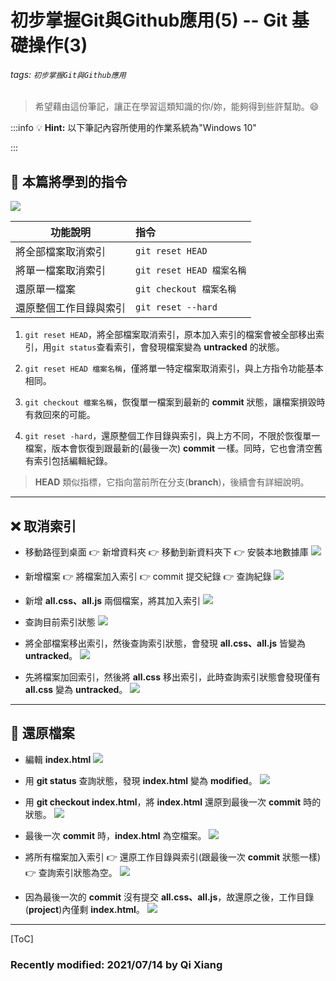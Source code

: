 # 初步掌握Git與Github應用(5) -- Git 基礎操作(3)

###### tags: `初步掌握Git與Github應用`

> 希望藉由這份筆記，讓正在學習這類知識的你/妳，能夠得到些許幫助。:smile: 

:::info
:bulb: **Hint:** 以下筆記內容所使用的作業系統為"Windows 10"

:::

## :memo: 本篇將學到的指令

![](https://i.imgur.com/mKYcCHQ.png)

| 功能說明          | 指令               |
| ----------------- |:----------------------- |
|   將全部檔案取消索引   |  `git reset HEAD`   |
| 將單一檔案取消索引 |   `git reset HEAD 檔案名稱`   |
|    還原單一檔案   |  `git checkout 檔案名稱`   |
|     還原整個工作目錄與索引    |  `git reset --hard`  | 

1. `git reset HEAD`，將全部檔案取消索引，原本加入索引的檔案會被全部移出索引，用`git status`查看索引，會發現檔案變為 **untracked** 的狀態。

2. `git reset HEAD 檔案名稱`，僅將單一特定檔案取消索引，與上方指令功能基本相同。

3. `git checkout 檔案名稱`，恢復單一檔案到最新的 **commit** 狀態，讓檔案損毀時有救回來的可能。

4. `git reset -hard`，還原整個工作目錄與索引，與上方不同，不限於恢復單一檔案，版本會恢復到跟最新的(最後一次) **commit** 一樣。同時，它也會清空舊有索引包括編輯紀錄。

> **HEAD** 類似指標，它指向當前所在分支(**branch**)，後續會有詳細說明。

---

## :x: 取消索引

* 移動路徑到桌面 :point_right: 新增資料夾 :point_right: 移動到新資料夾下 :point_right: 安裝本地數據庫
![](https://i.imgur.com/dEXhozf.png)

* 新增檔案 :point_right: 將檔案加入索引 :point_right: commit 提交紀錄  :point_right: 查詢紀錄
![](https://i.imgur.com/XXC7SAz.png)

* 新增 **all.css、all.js** 兩個檔案，將其加入索引
![](https://i.imgur.com/SHjCRSM.png)

* 查詢目前索引狀態
![](https://i.imgur.com/A8Bk8Qk.png)

* 將全部檔案移出索引，然後查詢索引狀態，會發現 **all.css、all.js** 皆變為 **untracked**。
![](https://i.imgur.com/n7JsrJ3.png)

* 先將檔案加回索引，然後將 **all.css** 移出索引，此時查詢索引狀態會發現僅有 **all.css** 變為 **untracked**。
![](https://i.imgur.com/5v8xK88.png)

---

## :arrows_counterclockwise: 還原檔案

* 編輯 **index.html**
![](https://i.imgur.com/jqVBA5T.png)

* 用 **git status** 查詢狀態，發現 **index.html** 變為 **modified**。
![](https://i.imgur.com/ZewYkPC.png)

* 用 **git checkout index.html**，將 **index.html** 還原到最後一次 **commit** 時的狀態。
![](https://i.imgur.com/ppRqDOx.png)

* 最後一次 **commit** 時，**index.html** 為空檔案。
![](https://i.imgur.com/wW0worN.png)

* 將所有檔案加入索引  :point_right: 還原工作目錄與索引(跟最後一次 **commit** 狀態一樣)  :point_right: 查詢索引狀態為空。
![](https://i.imgur.com/YSouyll.png)

* 因為最後一次的 **commit** 沒有提交 **all.css、all.js**，故還原之後，工作目錄(**project**)內僅剩 **index.html**。
![](https://i.imgur.com/VL2xovz.png)

---

[ToC]

### Recently modified: 2021/07/14 by Qi Xiang


